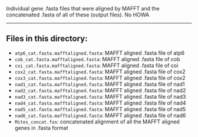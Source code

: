 Individual gene .fasta files that were aligned by MAFFT and the concatenated .fasta of all of these (output files). No HOWA

---
## Files in this directory:

- `atp6_cat.fasta.mafftaligned.fasta`: MAFFT aligned .fasta file of atp6
- `cob_cat.fasta.mafftaligned.fasta`: MAFFT aligned .fasta file of cob 
- `coi_cat.fasta.mafftaligned.fasta`: MAFFT aligned .fasta file of coi
- `cox2_cat.fasta.mafftaligned.fasta`: MAFFT aligned .fasta file of cox2
- `cox3_cat.fasta.mafftaligned.fasta`: MAFFT aligned .fasta file of cox2
- `nad1_cat.fasta.mafftaligned.fasta`: MAFFT aligned .fasta file of nad1
- `nad2_cat.fasta.mafftaligned.fasta`: MAFFT aligned .fasta file of nad2
- `nad3_cat.fasta.mafftaligned.fasta`: MAFFT aligned .fasta file of nad3
- `nad4_cat.fasta.mafftaligned.fasta`: MAFFT aligned .fasta file of nad4
- `nad5_cat.fasta.mafftaligned.fasta`: MAFFT aligned .fasta file of nad5
- `nad6_cat.fasta.mafftaligned.fasta`: MAFFT aligned .fasta file of nad6
- `Mites_concat.fas`: concatenated alignment of all the MAFFT aligned genes in .fasta  format
